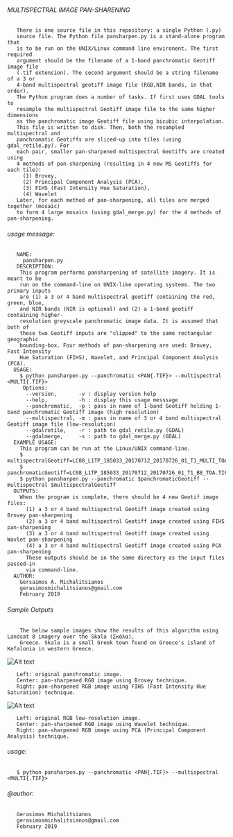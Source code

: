 ###### MULTISPECTRAL IMAGE PAN-SHARENING 

       There is one source file in this repository: a single Python (.py) 
       source file. The Python file pansharpen.py is a stand-alone program that 
       is to be run on the UNIX/Linux command line environent. The first required 
       argument should be the filename of a 1-band panchromatic Geotiff image file
       (.tif extension). The second argument should be a string filename of a 3 or 
       4-band multispectral geotiff image file (RGB,NIR bands, in that order).
       The Python program does a number of tasks. If first uses GDAL tools to 
       resample the multispectral Geotiff image file to the same higher dimensions 
       as the panchromatic image Geotiff file using bicubic interpolation. 
       This file is written to disk. Then, both the resampled multispectral and 
       panchromatic Geotiffs are sliced-up into tiles (using gdal_retile.py). For 
       each pair, smaller pan-sharpened multispectral Geotiffs are created using 
       4 methods of pan-sharpening (resulting in 4 new MS Geotiffs for each tile): 
         (1) Brovey, 
         (2) Principal Component Analysis (PCA),
         (3) FIHS (Fast Intensity Hue Saturation),
         (4) Wavelet
       Later, for each method of pan-sharpening, all tiles are merged together (mosaic)
       to form 4 large mosaics (using gdal_merge.py) for the 4 methods of pan-sharpening.
       
###### usage message:
       
       NAME: 
         pansharpen.py
       DESCRIPTION:
        This program performs pansharpening of satellite imagery. It is meant to be 
        run on the command-line on UNIX-like operating systems. The two primary inputs
        are (1) a 3 or 4 band multispectral geotiff containing the red, green, blue, 
        and NIR bands (NIR is optional) and (2) a 1-band geotiff containing higher-
        resolution greyscale panchromatic image data. It is assumed that both of 
        these two Geotiff inputs are "clipped" to the same rectangular geographic 
        bounding-box. Four methods of pan-sharpening are used: Brovey, Fast Intensity
        Hue Saturation (FIHS), Wavelet, and Principal Component Analysis (PCA).
      USAGE:
        $ python pansharpen.py --panchromatic <PAN{.TIF}> --multispectral <MULTI{.TIF}>
         Options: 
          --version,       -v : display version help
          --help,          -h : display this usage messsage
          --panchromatic,  -p : pass in name of 1-band Geotiff holding 1-band panchromatic Geotiff image (high resolution)
          --multispectral, -m : pass in name of 3 or 4 band multispectral Geotiff image file (low-resolution)
          --gdalretile,    -r : path to gdal_retile.py (GDAL)
          --gdalmerge,     -s : path to gdal_merge.py (GDAL)
      EXAMPLE USAGE:
        This program can be run at the Linux/UNIX command-line.
        $ multispectralGeotiff=LC08_L1TP_185033_20170712_20170726_01_T1_MULTI_TOA_3BAND.TIF
        $ panchromaticGeotiff=LC08_L1TP_185033_20170712_20170726_01_T1_B8_TOA.TIF
        $ python pansharpen.py --panchromatic $panchromaticGeotiff --multispectral $multispectralGeotiff
      OUTPUTS: 
        When the program is complete, there should be 4 new Geotif image files: 
          (1) a 3 or 4 band multispectral Geotiff image created using Brovey pan-sharpening
          (2) a 3 or 4 band multispectral Geotiff image created using FIHS pan-sharpening
          (3) a 3 or 4 band multispectral Geotiff image created using Wavlet pan-sharpening
          (4) a 3 or 4 band multispectral Geotiff image created using PCA pan-sharpening
          These outputs should be in the same directory as the input files passed-in 
          via command-line.
      AUTHOR: 
        Gersaimos A. Michalitsianos
        gerasimosmichalitsianos@gmail.com
        February 2019
        
###### Sample Outputs
        
        The below sample images show the results of this algorithm using Landsat 8 imagery over the Skala (Σκάλα), 
        Greece. Skala is a small Greek town found on Greece's island of Kefalonia in western Greece.

![Alt text](https://i.imgur.com/QYxruGN.png)

       Left: original panchromatic image.
       Center: pan-sharpened RGB image using Brovey technique.
       Right: pan-sharpened RGB image using FIHS (Fast Intensity Hue Saturation) technique.

![Alt text](https://i.imgur.com/CUJt4JK.png)

       Left: original RGB low-resolution image.
       Center: pan-sharpened RGB image using Wavelet technique.
       Right: pan-sharpened RGB image using PCA (Principal Component Analysis) technique.

###### usage: 
       $ python pansharpen.py --panchromatic <PAN{.TIF}> --multispectral <MULTI{.TIF}>

###### @author: 
       Gerasimos Michalitsianos
       gerasimosmichalitsianos@gmail.com
       February 2019
